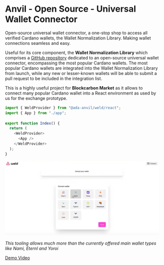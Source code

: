 # Anvil - Open Source - Universal Wallet Connector

Open-source universal wallet connector, a one-stop shop to access all verified Cardano wallets, the Wallet Normalization Library. Making wallet connections seamless and easy.

Useful for its core component, the **Wallet Normalization Library** which comprises a [GitHub repository](https://github.com/Cardano-Forge/weld) dedicated to an open-source universal wallet connector, encompassing the most popular Cardano wallets. The most popular Cardano wallets are integrated into the Wallet Normalization Library from launch, while any new or lesser-known wallets will be able to submit a pull request to be included in the integration list.

This is a highly useful project for **Blockcarbon Market** as it allows to connect many popular Cardano wallet into a React environment as used by us for the exchange prototype.

```typescript
import { WeldProvider } from "@ada-anvil/weld/react";
import { App } from "./app";

export function Index() {
  return (
    <WeldProvider>
      <App />
    </WeldProvider>
  );
}
```

![Demo](https://github.com/BlockCarbon/market/blob/main/media/weldDemo.jpg)

*This tooling allows much more than the currently offered main wallet types like Nami, Eternl and Yoroi*

[Demo Video](https://www.youtube.com/watch?v=xiMTKhKTyUk)
